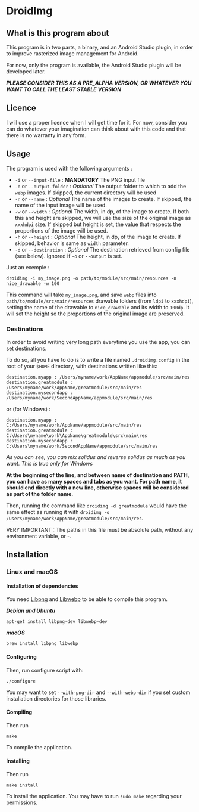 # DroidImg

## What is this program about

This program is in two parts, a binary, and an Android Studio plugin, in order to improve rasterized image management for Android.

For now, only the program is available, the Android Studio plugin will be developed later.

**_PLEASE CONSIDER THIS AS A PRE_ALPHA VERSION, OR WHATEVER YOU WANT TO CALL THE LEAST STABLE VERSION_**

## Licence

I will use a proper licence when I will get time for it. For now, consider you can do whatever your imagination can think about with this code and that there is no warranty in any form.

## Usage

The program is used with the following arguments :

* `-i` or `--input-file` : **MANDATORY** The PNG input file
* `-o` or `--output-folder` : _Optional_ The output folder to which to add the `webp` images. If skipped, the current directory will be used
* `-n` or `--name` : _Optional_ The name of the images to create. If skipped, the name of the input image will be used.
* `-w` or `--width` : _Optional_ The width, in dp, of the image to create. If both this and height are skipped, we will use the size of the original image as `xxxhdpi` size. If skipped but height is set, the value that respects the proportions of the image will be used.
* `-h` or `--height` : _Optional_ The height, in dp, of the image to create. If skipped, behavior is same as `width` parameter.
* `-d` or `--destination` : _Optional_ The destination retrieved from config file (see below). Ignored if `-o` or `--output` is set.

Just an exemple :

```
droidimg -i my_image.png -o path/to/module/src/main/resources -n nice_drawable -w 100
```

This command will take `my_image.png`, and save `webp` files into `path/to/module/src/main/resources` drawable folders (from `ldpi` to `xxxhdpi`), setting the name of the drawable to `nice_drawable` and its width to `100dp`. It will set the height so the proportions of the original image are preserved.

### Destinations

In order to avoid writing very long path everytime you use the app, you can set destinations.

To do so, all you have to do is to write a file named `.droidimg.config` in the root of your `$HOME` directory, with destinations written like this:

```
destination.myapp : /Users/myname/work/AppName/appmodule/src/main/res
destination.greatmodule : /Users/myname/work/AppName/greatmodule/src/main/res
destination.mysecondapp : /Users/myname/work/SecondAppName/appmodule/src/main/res
```

or (for Windows) :

```
destination.myapp : C:/Users/myname/work/AppName/appmodule/src/main/res
destination.greatmodule : C:\Users\myname\work\AppName\greatmodule\src\main\res
destination.mysecondapp : C:\Users\myname/work/SecondAppName/appmodule/src/main/res
```

_As you can see, you can mix solidus and reverse solidus as much as you want. This is true only for Windows_

**At the beginning of the line, and between name of destination and PATH, you can have as many spaces and tabs as you want. For path name, it should end directly with a new line, otherwise spaces will be considered as part of the folder name.**

Then, running the command like `droidimg -d greatmodule` would have the same effect as running it with `droidimg -o /Users/myname/work/AppName/greatmodule/src/main/res`.

VERY IMPORTANT : The paths in this file must be absolute path, without any environment variable, or `~`.

## Installation

### Linux and macOS

#### Installation of dependencies

You need [Libpng](http://www.libpng.org/pub/png/libpng.html) and [Libwebp](https://developers.google.com/speed/webp/download) to be able to compile this program.

**_Debian and Ubuntu_**

```
apt-get install libpng-dev libwebp-dev
```

**_macOS_**

```
brew install libpng libwebp
```

#### Configuring

Then, run configure script with:

```
./configure
```

You may want to set `--with-png-dir` and `--with-webp-dir` if you set custom installation directories for those libraries.

#### Compiling

Then run

```
make
```

To compile the application.

#### Installing

Then run

```
make install
```

To install the application. You may have to run `sudo make` regarding your permissions.